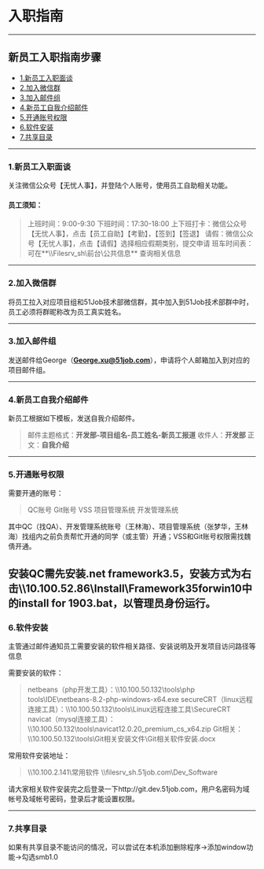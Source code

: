 # 入职指南

---

## 新员工入职指南步骤

* [1.新员工入职面谈](#1)
* [2.加入微信群](#2)
* [3.加入邮件组](#3)
* [4.新员工自我介绍邮件](#4)
* [5.开通账号权限](#5)
* [6.软件安装](#6)
* [7.共享目录](#7)

---

### <div id="1">1.新员工入职面谈</div>

关注微信公众号【无忧人事】，并登陆个人账号，使用员工自助相关功能。

#### 员工须知：

>上班时间：9:00-9:30
下班时间：17:30-18:00
上下班打卡：微信公众号【无忧人事】，点击【员工自助】【考勤】，【签到】【签退】
请假：微信公众号【无忧人事】，点击【请假】选择相应假期类别，提交申请
班车时间表：可在**\\\\Filesrv_sh\\前台\\公共信息** 查询相关信息

---

### <div id="2">2.加入微信群</div>

将员工拉入对应项目组和51Job技术部微信群，其中加入到51Job技术部群中时，员工必须将群昵称改为员工真实姓名。

---

### <div id="3">3.加入邮件组</div>

发送邮件给George（**George.xu@51job.com**），申请将个人邮箱加入到对应的项目邮件组。

---

### <div id="4">4.新员工自我介绍邮件</div>

新员工根据如下模板，发送自我介绍邮件。
>邮件主题格式：**开发部-项目组名-员工姓名-新员工报道**
收件人：**开发部**
正文：**自我介绍**


---

### <div id="5">5.开通账号权限</div>

需要开通的账号：
>QC账号
Git账号
VSS
项目管理系统
开发管理系统

其中QC（找QA）、开发管理系统账号（王林海）、项目管理系统（张梦华，王林海）找组内之前负责帮忙开通的同学（或主管）开通；VSS和Git账号权限需找魏倩开通。

安装QC需先安装.net framework3.5，安装方式为右击\\\\10.100.52.86\\Install\\Framework35forwin10中的install for 1903.bat，以管理员身份运行。
---

### <div id="6">6.软件安装</div>

主管通过邮件通知员工需要安装的软件相关路径、安装说明及开发项目访问路径等信息

需要安装的软件：
>netbeans（php开发工具）：\\\\10.100.50.132\\tools\\php tools\\IDE\\netbeans-8.2-php-windows-x64.exe
secureCRT（linux远程连接工具）：\\\\10.100.50.132\\tools\\Linux远程连接工具\\SecureCRT
navicat（mysql连接工具）：\\\\10.100.50.132\\tools\\navicat12.0.20_premium_cs_x64.zip
Git相关：\\\\10.100.50.132\\tools\\Git相关安装文件\\Git相关软件安装.docx

常用软件安装地址：
>\\\\10.100.2.141\\常用软件
\\\\filesrv_sh.51job.com\\Dev_Software

请大家相关软件安装完之后登录一下http://git.dev.51job.com，用户名密码为域帐号及域帐号密码，登录后才能设置权限。

---

### <div id="7">7.共享目录</div>

如果有共享目录不能访问的情况，可以尝试在本机添加删除程序->添加window功能->勾选smb1.0